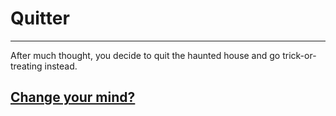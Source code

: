 # Quitter
---

After much thought, you decide to quit the haunted house and go trick-or-treating instead.

## [Change your mind?](../home.md)